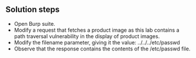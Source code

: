 ## Solution steps

- Open Burp suite.
- Modify a request that fetches a product image as this lab contains a path traversal vulnerability in the display of product images.
- Modify the filename parameter, giving it the value: ../../../etc/passwd
- Observe that the response contains the contents of the /etc/passwd file.

